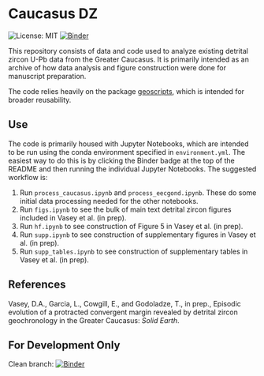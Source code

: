 # Caucasus DZ
![License: MIT](https://img.shields.io/badge/License-MIT-yellow.svg) [![Binder](https://mybinder.org/badge_logo.svg)](https://mybinder.org/v2/gh/dyvasey/dz-caucasus/HEAD)

This repository consists of data and code used to analyze existing detrital zircon U-Pb data from the Greater Caucasus. It is primarily intended as an archive of how data analysis and figure construction were done for manuscript preparation. 

The code relies heavily on the package [geoscripts](https://github.com/dyvasey/geoscripts), which is intended for broader reusability.

## Use
The code is primarily housed with Jupyter Notebooks, which are intended to be run using the conda environment specified in `environment.yml`. The easiest way to do this is by clicking the Binder badge at the top of the README and then running the individual Jupyter Notebooks. The suggested workflow is:

1. Run `process_caucasus.ipynb` and `process_eecgond.ipynb`. These do some initial data processing needed for the other notebooks.
2. Run `figs.ipynb` to see the bulk of main text detrital zircon figures included in Vasey et al. (in prep).
3. Run `hf.ipynb` to see construction of Figure 5 in Vasey et al. (in prep).
4. Run `supp.ipynb` to see construction of supplementary figures in Vasey et al. (in prep).
5. Run `supp_tables.ipynb` to see construction of supplementary tables in Vasey et al. (in prep).

## References
Vasey, D.A., Garcia, L., Cowgill, E., and Godoladze, T., in prep., Episodic evolution of a protracted convergent margin revealed by detrital zircon geochronology in the Greater Caucasus: _Solid Earth_.

## For Development Only

Clean branch: [![Binder](https://mybinder.org/badge_logo.svg)](https://mybinder.org/v2/gh/dyvasey/dz-caucasus/clean)





